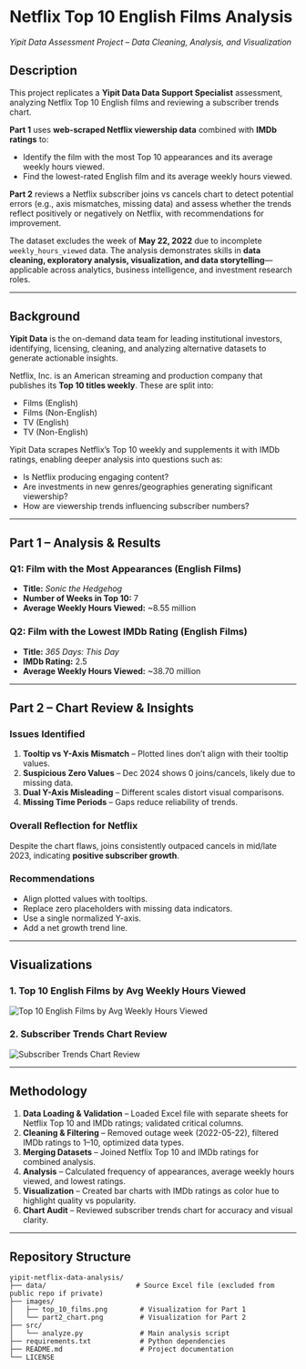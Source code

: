 # Netflix Top 10 English Films Analysis  
*Yipit Data Assessment Project – Data Cleaning, Analysis, and Visualization*

## Description
This project replicates a **Yipit Data Data Support Specialist** assessment, analyzing Netflix Top 10 English films and reviewing a subscriber trends chart.  

**Part 1** uses **web-scraped Netflix viewership data** combined with **IMDb ratings** to:  
- Identify the film with the most Top 10 appearances and its average weekly hours viewed.  
- Find the lowest-rated English film and its average weekly hours viewed.  

**Part 2** reviews a Netflix subscriber joins vs cancels chart to detect potential errors (e.g., axis mismatches, missing data) and assess whether the trends reflect positively or negatively on Netflix, with recommendations for improvement.  

The dataset excludes the week of **May 22, 2022** due to incomplete `weekly_hours_viewed` data. The analysis demonstrates skills in **data cleaning, exploratory analysis, visualization, and data storytelling**—applicable across analytics, business intelligence, and investment research roles.  

---

## Background
**Yipit Data** is the on-demand data team for leading institutional investors, identifying, licensing, cleaning, and analyzing alternative datasets to generate actionable insights.  

Netflix, Inc. is an American streaming and production company that publishes its **Top 10 titles weekly**. These are split into:  
- Films (English)  
- Films (Non-English)  
- TV (English)  
- TV (Non-English)  

Yipit Data scrapes Netflix’s Top 10 weekly and supplements it with IMDb ratings, enabling deeper analysis into questions such as:  
- Is Netflix producing engaging content?  
- Are investments in new genres/geographies generating significant viewership?  
- How are viewership trends influencing subscriber numbers?  

---

## Part 1 – Analysis & Results

### Q1: Film with the Most Appearances (English Films)
- **Title:** *Sonic the Hedgehog*  
- **Number of Weeks in Top 10:** 7  
- **Average Weekly Hours Viewed:** ~8.55 million  

### Q2: Film with the Lowest IMDb Rating (English Films)
- **Title:** *365 Days: This Day*  
- **IMDb Rating:** 2.5  
- **Average Weekly Hours Viewed:** ~38.70 million  

---

## Part 2 – Chart Review & Insights

### Issues Identified
1. **Tooltip vs Y-Axis Mismatch** – Plotted lines don’t align with their tooltip values.  
2. **Suspicious Zero Values** – Dec 2024 shows 0 joins/cancels, likely due to missing data.  
3. **Dual Y-Axis Misleading** – Different scales distort visual comparisons.  
4. **Missing Time Periods** – Gaps reduce reliability of trends.  

### Overall Reflection for Netflix
Despite the chart flaws, joins consistently outpaced cancels in mid/late 2023, indicating **positive subscriber growth**.  

### Recommendations
- Align plotted values with tooltips.  
- Replace zero placeholders with missing data indicators.  
- Use a single normalized Y-axis.  
- Add a net growth trend line.  

---

## Visualizations

### 1. Top 10 English Films by Avg Weekly Hours Viewed
![Top 10 English Films by Avg Weekly Hours Viewed](images/top_10_films.png)

### 2. Subscriber Trends Chart Review
![Subscriber Trends Chart Review](images/part2_chart.png)

---

## Methodology
1. **Data Loading & Validation** – Loaded Excel file with separate sheets for Netflix Top 10 and IMDb ratings; validated critical columns.  
2. **Cleaning & Filtering** – Removed outage week (2022-05-22), filtered IMDb ratings to 1–10, optimized data types.  
3. **Merging Datasets** – Joined Netflix Top 10 and IMDb ratings for combined analysis.  
4. **Analysis** – Calculated frequency of appearances, average weekly hours viewed, and lowest ratings.  
5. **Visualization** – Created bar charts with IMDb ratings as color hue to highlight quality vs popularity.  
6. **Chart Audit** – Reviewed subscriber trends chart for accuracy and visual clarity.  

---

## Repository Structure
```text
yipit-netflix-data-analysis/
├── data/                      # Source Excel file (excluded from public repo if private)
├── images/
│   ├── top_10_films.png        # Visualization for Part 1
│   └── part2_chart.png         # Visualization for Part 2
├── src/
│   └── analyze.py              # Main analysis script
├── requirements.txt            # Python dependencies
├── README.md                   # Project documentation
└── LICENSE
